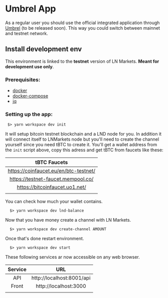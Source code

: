 # Umbrel App

As a regular user you should use the official integrated application through [Umbrel](https://github.com/getumbrel/umbrel) (to be released soon). This way you could switch between mainnet and testnet network.


## Install development env

This environment is linked to the **testnet** version of LN Markets. **Meant for development use only**.

### Prerequisites:

- [docker](https://docs.docker.com/get-docker/)
- [docker-compose](https://docs.docker.com/compose/install/)
- [jq](https://stedolan.github.io/jq/)

### Setting up the app:

```shell
 $> yarn workspace dev init
```

It will setup bitcoin testnet blockchain and a LND node for you. In addition it will connect itself to LNMarkets node but you'll need to create the channel yourself since you need tBTC to create it. You'll get a wallet address from the `init` script above, copy this adress and get tBTC from faucets like these:

| tBTC Faucets                          |
| :-----------------------------------: |
| https://coinfaucet.eu/en/btc-testnet/ |
| https://testnet-faucet.mempool.co/    |
| https://bitcoinfaucet.uo1.net/        |
|                                       |

You can check how much your wallet contains.

```shell
  $> yarn workspace dev lnd-balance
```

Now that you have money create a channel with LN Markets.

```shell
  $> yarn workspace dev create-channel AMOUNT
```

Once that's done restart environment.

```shell
  $> yarn workspace dev start
```

These following services ar now accessible on any web browser.

| Service | URL                       |
| :-----: | :-----------------------: |
| API     | http://localhost:8001/api | 
| Front   | http://localhost:3000     |
|         |                           |

